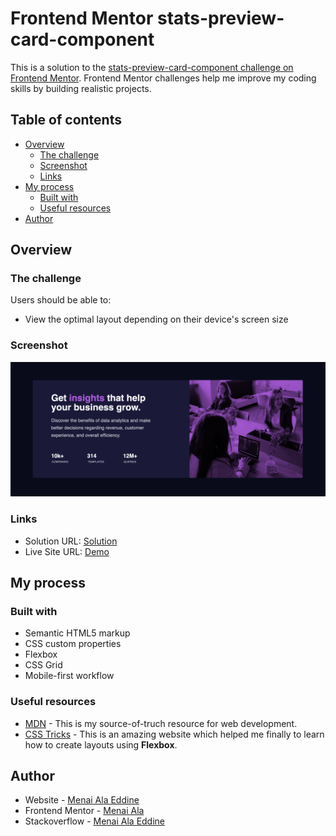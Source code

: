 # Frontend Mentor stats-preview-card-component

This is a solution to the [stats-preview-card-component challenge on Frontend Mentor](https://www.frontendmentor.io/challenges/stats-preview-card-component-8JqbgoU62). Frontend Mentor challenges help me improve my coding skills by building realistic projects.

## Table of contents

- [Overview](#overview)
  - [The challenge](#the-challenge)
  - [Screenshot](#screenshot)
  - [Links](#links)
- [My process](#my-process)
  - [Built with](#built-with)
  - [Useful resources](#useful-resources)
- [Author](#author)

## Overview

### The challenge

Users should be able to:

- View the optimal layout depending on their device's screen size

### Screenshot

![](./screenshot.png)

### Links

- Solution URL: [Solution](https://www.frontendmentor.io/solutions/stats-preview-card-component-1cZZLu7c2)
- Live Site URL: [Demo](https://h8t5o.csb.app/)

## My process

### Built with

- Semantic HTML5 markup
- CSS custom properties
- Flexbox
- CSS Grid
- Mobile-first workflow

### Useful resources

- [MDN](https://developer.mozilla.org/en-US/) - This is my source-of-truch resource for web development.
- [CSS Tricks](https://css-tricks.com/) - This is an amazing website which helped me finally to learn how to create layouts using **Flexbox**.

## Author

- Website - [Menai Ala Eddine](https://www.your-site.com)
- Frontend Mentor - [Menai Ala](https://www.frontendmentor.io/profile/MenaiAla)
- Stackoverflow - [Menai Ala Eddine](https://stackoverflow.com/users/7551963/menai-ala-eddine-aladdin)
